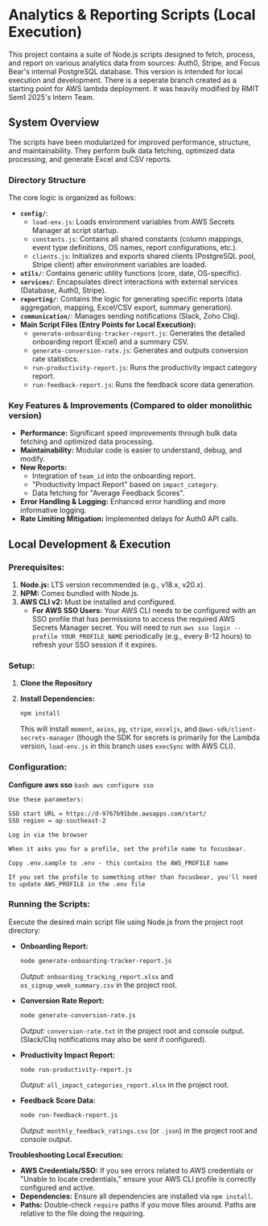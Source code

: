 # Analytics & Reporting Scripts (Local Execution)

This project contains a suite of Node.js scripts designed to fetch, process, and report on various analytics data from sources: Auth0, Stripe, and Focus Bear's internal PostgreSQL database. This version is intended for local execution and development. There is a seperate branch created as a starting point for AWS lambda deployment. It was heavily modified by RMIT Sem1 2025's Intern Team.

## System Overview

The scripts have been modularized for improved performance, structure, and maintainability. They perform bulk data fetching, optimized data processing, and generate Excel and CSV reports.

### Directory Structure

The core logic is organized as follows:

*   **`config/`**:
    *   `load-env.js`: Loads environment variables from AWS Secrets Manager at script startup.
    *   `constants.js`: Contains all shared constants (column mappings, event type definitions, OS names, report configurations, etc.).
    *   `clients.js`: Initializes and exports shared clients (PostgreSQL pool, Stripe client) after environment variables are loaded.
*   **`utils/`**: Contains generic utility functions (core, date, OS-specific).
*   **`services/`**: Encapsulates direct interactions with external services (Database, Auth0, Stripe).
*   **`reporting/`**: Contains the logic for generating specific reports (data aggregation, mapping, Excel/CSV export, summary generation).
*   **`communication/`**: Manages sending notifications (Slack, Zoho Cliq).
*   **Main Script Files (Entry Points for Local Execution):**
    *   `generate-onboarding-tracker-report.js`: Generates the detailed onboarding report (Excel) and a summary CSV.
    *   `generate-conversion-rate.js`: Generates and outputs conversion rate statistics.
    *   `run-productivity-report.js`: Runs the productivity impact category report.
    *   `run-feedback-report.js`: Runs the feedback score data generation.

### Key Features & Improvements (Compared to older monolithic version)
*   **Performance:** Significant speed improvements through bulk data fetching and optimized data processing.
*   **Maintainability:** Modular code is easier to understand, debug, and modify.
*   **New Reports:**
    *   Integration of `team_id` into the onboarding report.
    *   "Productivity Impact Report" based on `impact_category`.
    *   Data fetching for "Average Feedback Scores".
*   **Error Handling & Logging:** Enhanced error handling and more informative logging.
*   **Rate Limiting Mitigation:** Implemented delays for Auth0 API calls.

## Local Development & Execution

### Prerequisites:

1.  **Node.js:** LTS version recommended (e.g., v18.x, v20.x).
2.  **NPM:** Comes bundled with Node.js.
3.  **AWS CLI v2:** Must be installed and configured.
    *   **For AWS SSO Users:** Your AWS CLI needs to be configured with an SSO profile that has permissions to access the required AWS Secrets Manager secret. You will need to run `aws sso login --profile YOUR_PROFILE_NAME` periodically (e.g., every 8-12 hours) to refresh your SSO session if it expires.

### Setup:

1.  **Clone the Repository**
   
2.  **Install Dependencies:**
    ```bash
    npm install
    ```
    This will install `moment`, `axios`, `pg`, `stripe`, `exceljs`, and `@aws-sdk/client-secrets-manager` (though the SDK for secrets is primarily for the Lambda version, `load-env.js` in this branch uses `execSync` with AWS CLI).

### Configuration:
**Configure aws sso**
    ```bash
    aws configure sso
    ```

    Use these parameters:

    SSO start URL = https://d-9767b91bde.awsapps.com/start/
    SSO region = ap-southeast-2

    Log in via the browser
    
    When it asks you for a profile, set the profile name to focusbear. 

    Copy .env.sample to .env - this contains the AWS_PROFILE name

    If you set the profile to something other than focusbear, you'll need to update AWS_PROFILE in the .env file

### Running the Scripts:

Execute the desired main script file using Node.js from the project root directory:

*   **Onboarding Report:**
    ```bash
    node generate-onboarding-tracker-report.js
    ```
    *Output:* `onboarding_tracking_report.xlsx` and `os_signup_week_summary.csv` in the project root.

*   **Conversion Rate Report:**
    ```bash
    node generate-conversion-rate.js
    ```
    *Output:* `conversion-rate.txt` in the project root and console output. (Slack/Cliq notifications may also be sent if configured).

*   **Productivity Impact Report:**
    ```bash
    node run-productivity-report.js
    ```
    *Output:* `all_impact_categories_report.xlsx` in the project root.

*   **Feedback Score Data:**
    ```bash
    node run-feedback-report.js
    ```
    *Output:* `monthly_feedback_ratings.csv` (or `.json`) in the project root and console output.

**Troubleshooting Local Execution:**

*   **AWS Credentials/SSO:** If you see errors related to AWS credentials or "Unable to locate credentials," ensure your AWS CLI profile is correctly configured and active.
*   **Dependencies:** Ensure all dependencies are installed via `npm install`.
*   **Paths:** Double-check `require` paths if you move files around. Paths are relative to the file doing the requiring.
